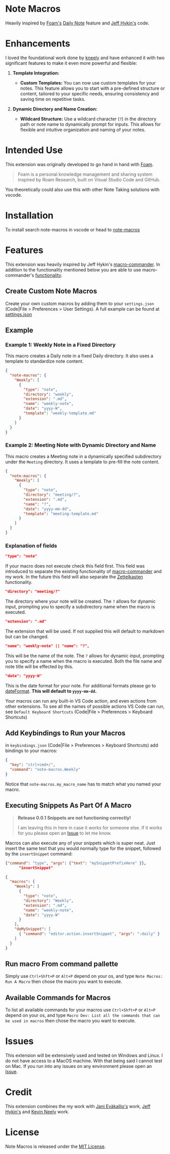 # Note Macros

Heavily inspired by [Foam's](https://foambubble.github.io/foam/) [Daily Note](https://foambubble.github.io/foam/daily-notes) feature and [Jeff Hykin's](https://github.com/jeff-hykin/macro-commander) code.

# Enhancements

I loved the foundational work done by [kneely](https://github.com/kneely/note-macros) and have enhanced it with two significant features to make it even more powerful and flexible:

1. **Template Integration:**
   - **Custom Templates:** You can now use custom templates for your notes. This feature allows you to start with a pre-defined structure or content, tailored to your specific needs, ensuring consistency and saving time on repetitive tasks.

2. **Dynamic Directory and Name Creation:**
   - **Wildcard Structure:** Use a wildcard character (`?`) in the directory path or note name to dynamically prompt for inputs. This allows for flexible and intuitive organization and naming of your notes.

# Intended Use

This extension was originally developed to go hand in hand with [Foam](https://foambubble.github.io/foam/).

>Foam is a personal knowledge management and sharing system inspired by Roam Research, built on Visual Studio Code and GitHub.

You theoretically could also use this with other Note Taking solutions with vscode.

# Installation

To install search note-macros in vscode or head to [note-macros](https://marketplace.visualstudio.com/items?itemName=NeelyInnovations.note-macros)

# Features

This extension was heavily inspired by Jeff Hykin's [macro-commander](https://github.com/jeff-hykin/macro-commander). In addition to the functionality mentioned below you are able to use macro-commander's [functionality](https://github.com/jeff-hykin/macro-commander#what-are-some-macro-examples).

## Create Custom Note Macros

Create your own custom macros by adding them to your `settings.json` (Code|File > Preferences > User Settings). A full example can be found at [settings.json](settings.json)

## Example

### Example 1: Weekly Note in a Fixed Directory

This macro creates a Daily note in a fixed Daily directory. It also uses a template to standardize note content.

```json
{
  "note-macros": {
    "Weekly": [
      {
        "type": "note",
        "directory": "weekly",
        "extension": ".md",
        "name": "weekly-note",
        "date": "yyyy-W",
        "template": "weekly-template.md"
      }
    ]
  }
}
```
### Example 2: Meeting Note with Dynamic Directory and Name

This macro creates a Meeting note in a dynamically specified subdirectory under the `Meeting` directory. It uses a template to pre-fill the note content.

```json
{
  "note-macros": {
    "Weekly": [
      {
        "type": "note",
        "directory": "meeting/?",
        "extension": ".md",
        "name": "?",
        "date": "yyyy-mm-dd",
        "template": "meeting-template.md"
      }
    ]
  }
}
```

### Explanation of fields

```json
"type": "note"
```

If your macro does not execute check this field first. This field was introduced to separate the existing functionality of [macro-commander](https://github.com/jeff-hykin/macro-commander) and my work. In the future this field will also separate the [Zettelkasten](https://zettelkasten.de/posts/overview/) functionality.

```json
"directory": "meeting/?"
```

The directory where your note will be created. The `?` allows for dynamic input, prompting you to specify a subdirectory name when the macro is executed.

```json
"extension": ".md"
```

The extension that will be used. If not supplied this will default to markdown but can be changed.

```json
"name": "weekly-note" || "name": "?",
```

This will be the name of the note. The `?` allows for dynamic input, prompting you to specify a name when the macro is executed. Both the file name and note title will be effected by this. 

```json
"date": "yyyy-W"
```

This is the date format for your note. For additional formats please go to [dateFormat](https://github.com/felixge/node-dateformat#mask-options). **This will default to `yyyy-mm-dd`.**

Your macros can run any built-in VS Code action, and even actions from other extensions.
To see all the names of possible actions VS Code can run, see `Default Keyboard Shortcuts` (Code|File > Preferences > Keyboard Shortcuts)

## Add Keybindings to Run your Macros

in `keybindings.json` (Code|File > Preferences > Keyboard Shortcuts) add bindings to your macros:

```json
{
  "key": "ctrl+cmd+/",
  "command": "note-macros.Weekly"
}
```

Notice that `note-macros.my_macro_name` has to match what you named your macro.

## Executing Snippets As Part Of A Macro

> **Release 0.0.1 Snippets are not functioning correctly!** 
> 
> I am leaving this in here in case it works for someone else. If it works for you please open an [Issue](https://github.com/kneely/note-macros/issues) to let me know.

Macros can also execute any of your snippets which is super neat. Just insert the same text that you would normally type for the snippet, followed by the `insertSnippet` command:

```json
{"command": "type", "args": {"text": "mySnippetPrefixHere" }},
      "insertSnippet" 
```

```json
{
  "macros": {
    "Weekly": [
      {
        "type": "note",
        "directory": "Weekly",
        "extension": ".md",
        "name": "weekly-note",
        "date": "yyyy-W"
      }
    ],
    "doMySnippet": [
      { "command": "editor.action.insertSnippet", "args": ":daily" }
    ]
  }
}
```

## Run macro From command pallette

Simply use `Ctrl+Shft+P` or `Alt+P` depend on your os, and type `Note Macros: Run A Macro` then chose the macro you want to execute.

## Available Commands for Macros

To list all available commands for your macros use `Ctrl+Shft+P` or `Alt+P` depend on your os, and type `Macro Dev: List all the commands that can be used in macros` then chose the macro you want to execute.

# Issues

This extension will be extensively used and tested on Windows and Linux. I do not have access to a MacOS machine. With that being said I cannot test on Mac. If you run into any issues on any environment please open an [Issue](https://github.com/lonelycowboy49/note-macros/issues).

# Credit

This extension combines the my work with [Jani Eväkallio's](https://github.com/jevakallio) work, [Jeff Hykin's](https://github.com/jeff-hykin) and [Kevin Neely](https://github.com/kneely) work.

# License

Note Macros is released under the [MIT License](https://github.com/kneely/note-macros/blob/master/LICENSE).